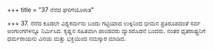 +++
title = "37 ನೆನೆದ ಘಳಿಗೆಯೊಳಾತ"

+++
37. ನೆನೆದ ಕೂಡಲೇ ವಿಶ್ವಕರ್ಮನು ಬಂದು ಗಟ್ಟಿಯಾದ ಉಕ್ಕಿನಿಂದ ಭೀಮನ ಪ್ರತಿರೂಪದಂತೆ ಸರ್ವ ಅಂಗಾಂಗಗಳನ್ನೂ ನಿರ್ಮಿಸಿದ. ಕೃಷ್ಣನ ಸಹಿತವಾಗಿ ಪಾಂಡವರು ವ್ಯಾಸರೊಡನೆ ಬಂದರು. ನಂತರ ಧೃತರಾಷ್ಟ್ರನಿಗೆ ಧರ್ಮರಾಯನು ವಿನಯ ಮತ್ತು ಭಕ್ತಿಯಿಂದ ನಮಸ್ಕಾರ ಮಾಡಿದ.